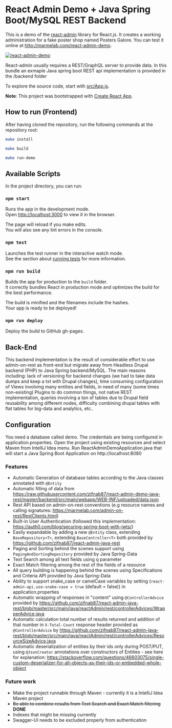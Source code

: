 # React Admin Demo + Java Spring Boot/MySQL REST Backend

This is a demo of the [react-admin](https://github.com/marmelab/react-admin) library for React.js. It creates a working administration for a fake poster shop named Posters Galore. You can test it online at http://marmelab.com/react-admin-demo.

[![react-admin-demo](https://marmelab.com/react-admin/img/react-admin-demo-still.png)](https://vimeo.com/268958716)

React-admin usually requires a REST/GraphQL server to provide data. In this bundle an exmaple Java spring boot REST api implementation is provided  in the /backend folder

To explore the source code, start with [src/App.js](https://github.com/marmelab/react-admin/blob/master/examples/demo/src/App.js).

**Note**: This project was bootstrapped with [Create React App](https://github.com/facebookincubator/create-react-app).

## How to run (Frontend)

After having cloned the repository, run the following commands at the repository root:

```sh
make install

make build

make run-demo
```

## Available Scripts

In the project directory, you can run:

### `npm start`

Runs the app in the development mode.<br>
Open [http://localhost:3000](http://localhost:3000) to view it in the browser.

The page will reload if you make edits.<br>
You will also see any lint errors in the console.

### `npm test`

Launches the test runner in the interactive watch mode.<br>
See the section about [running tests](#running-tests) for more information.

### `npm run build`

Builds the app for production to the `build` folder.<br>
It correctly bundles React in production mode and optimizes the build for the best performance.

The build is minified and the filenames include the hashes.<br>
Your app is ready to be deployed!

### `npm run deploy`

Deploy the build to GitHub gh-pages.

## Back-End

This backend implementation is the result of considerable effort to use admin-on-rest as front-end but migrate away from Headless Drupal backend (PHP) to Java Spring backend/MySQL. The main reasons including: lack of versioning for backend changes (we had to take data dumps and keep a txt with Drupal changes), time consuming configuration of Views involving many entities and fields, in need of many (some times non-existing) Plugins to do common things, not native REST implementation, queries involving a ton of tables due to Drupal field reusability among different nodes, difficulty combining drupal tables with flat tables for big-data and analytics, etc..

## Configuration

You need a database called demo. The credentials are being configured in application.properties. Open the project using existing resources and select Maven from IntelliJ Idea menu. Run ReactAdminDemoApplication.java that will start a Java Spring Boot Application on http://localhost:8080

### Features

- Automatic Generation of database tables according to the Java classes annotated with `@Entity`
- Automatic filling of data from https://raw.githubusercontent.com/zifnab87/react-admin-demo-java-rest/master/backend/src/main/webapp/WEB-INF/uploaded/data.json
- Rest API based on admin-on-rest conventions (e.g resource names and calling signatures: https://marmelab.com/admin-on-rest/RestClients.html)
- Built-in User Authentication (followed this implementation: https://auth0.com/blog/securing-spring-boot-with-jwts/)
- Easily expandable by adding a new `@Entity` class, extending `BaseRepository<T>`, extending `BaseController<T>` both provided by https://github.com/zifnab87/react-admin-java-rest
- Paging and Sorting behind the scenes support using `PagingAndSortingRepository` provided by Java Spring-Data
- Text Search among all text fields using q parameter 
- Exact Match filtering among the rest of the fields of a resource
- All query building is happening behind the scenes using Specifications and Criteria API provided by Java Spring-Data
- Ability to support snake_case or camelCase variables by setting (`react-admin-api.use-snake-case = true` (default = false)) in application.properties
- Automatic wrapping of responses in "content" using `@ControllerAdvice` provided by https://github.com/zifnab87/react-admin-java-rest/blob/master/src/main/java/reactAdmin/rest/controllerAdvices/WrapperAdvice.java
- Automatic calculation total number of results returned and addition of that number in `X-Total-Count` response header provided as `@ControllerAdvice` by https://github.com/zifnab87/react-admin-java-rest/blob/master/src/main/java/reactAdmin/rest/controllerAdvices/ResourceSizeAdvice.java
- Automatic deserialization of entities by their ids only during POST/PUT, using `@JsonCreator` annotations over constructors of Entities - see here for explanation: https://stackoverflow.com/questions/46603075/single-custom-deserializer-for-all-objects-as-their-ids-or-embedded-whole-object


### Future work

- Make the project runnable through Maven - currently it is a IntelliJ Idea Maven project
- ~~Be able to combine results from Text Search and Exact Match filtering~~ **DONE**
- Indexes that might be missing currently
- Swagger-UI needs to be excluded properly from authentication



